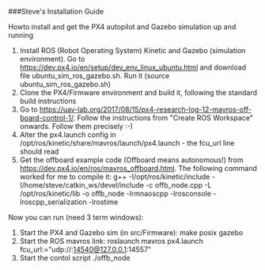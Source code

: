 ###Steve's Installation Guide

Howto install and get the PX4 autopilot and Gazebo simulation up and running

1. Install ROS (Robot Operating System) Kinetic and Gazebo (simulation environment). Go to https://dev.px4.io/en/setup/dev_env_linux_ubuntu.html and download file ubuntu_sim_ros_gazebo.sh. Run it (source ubuntu_sim_ros_gazebo.sh)
2. Clone the PX4/Firmware environment and build it, following the standard build instructions
3. Go to https://uav-lab.org/2017/08/15/px4-research-log-12-mavros-off-board-control-1/. Follow the instructions from "Create ROS Workspace" onwards. Follow them precisely :-)
4. Alter the px4.launch config in /opt/ros/kinetic/share/mavros/launch/px4.launch - the fcu_url line should read <arg name="fcu_url" default="udp://localhost:14555@localhost:14550" />
5. Get the offboard example code (Offboard means autonomous!) from https://dev.px4.io/en/ros/mavros_offboard.html. The following command worked for me to compile it: g++ -I/opt/ros/kinetic/include -I/home/steve/catkin_ws/devel/include  -c offb_node.cpp -L /opt/ros/kinetic/lib -o offb_node  -lrmnaoscpp -lrosconsole -lroscpp_serialization -lrostime

Now you can run (need 3 term windows):
1. Start the PX4 and Gazebo sim (in src/Firmware): make posix gazebo
2. Start the ROS mavros link: roslaunch mavros px4.launch fcu_url:="udp://:14540@127.0.0.1:14557"
3. Start the contol script ./offb_node


